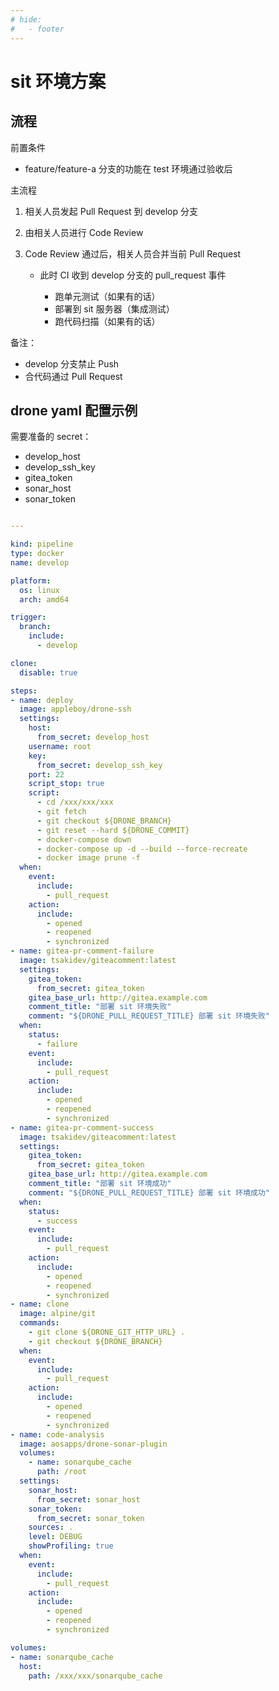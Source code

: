 ```yaml
---
# hide:
#   - footer
---
```



# sit 环境方案

## 流程

前置条件

- feature/feature-a 分支的功能在 test 环境通过验收后

主流程

1. 相关人员发起 Pull Request 到 develop 分支
2. 由相关人员进行 Code Review 
3. Code Review 通过后，相关人员合并当前 Pull Request

      - 此时 CI 收到 develop 分支的 pull_request 事件

          - 跑单元测试（如果有的话）
          - 部署到 sit 服务器（集成测试）
          - 跑代码扫描（如果有的话）

备注：

- develop 分支禁止 Push
- 合代码通过 Pull Request

## drone yaml 配置示例

需要准备的 secret：

- develop_host
- develop_ssh_key
- gitea_token
- sonar_host
- sonar_token

```yaml

---

kind: pipeline
type: docker
name: develop

platform:
  os: linux
  arch: amd64

trigger:
  branch:
    include:
      - develop

clone:
  disable: true

steps:
- name: deploy
  image: appleboy/drone-ssh
  settings:
    host:
      from_secret: develop_host
    username: root
    key:
      from_secret: develop_ssh_key
    port: 22
    script_stop: true
    script:
      - cd /xxx/xxx/xxx
      - git fetch
      - git checkout ${DRONE_BRANCH}
      - git reset --hard ${DRONE_COMMIT}
      - docker-compose down
      - docker-compose up -d --build --force-recreate
      - docker image prune -f
  when:
    event:
      include:
        - pull_request
    action:
      include:
        - opened
        - reopened
        - synchronized
- name: gitea-pr-comment-failure
  image: tsakidev/giteacomment:latest
  settings:
    gitea_token:
      from_secret: gitea_token
    gitea_base_url: http://gitea.example.com
    comment_title: "部署 sit 环境失败"
    comment: "${DRONE_PULL_REQUEST_TITLE} 部署 sit 环境失败"
  when:
    status: 
      - failure
    event:
      include:
        - pull_request
    action:
      include:
        - opened
        - reopened
        - synchronized
- name: gitea-pr-comment-success
  image: tsakidev/giteacomment:latest
  settings:
    gitea_token:
      from_secret: gitea_token
    gitea_base_url: http://gitea.example.com
    comment_title: "部署 sit 环境成功"
    comment: "${DRONE_PULL_REQUEST_TITLE} 部署 sit 环境成功"
  when:
    status: 
      - success
    event:
      include:
        - pull_request
    action:
      include:
        - opened
        - reopened
        - synchronized
- name: clone
  image: alpine/git
  commands:
    - git clone ${DRONE_GIT_HTTP_URL} .
    - git checkout ${DRONE_BRANCH}
  when:
    event:
      include:
        - pull_request
    action:
      include:
        - opened
        - reopened
        - synchronized
- name: code-analysis
  image: aosapps/drone-sonar-plugin
  volumes:
    - name: sonarqube_cache
      path: /root
  settings:
    sonar_host:
      from_secret: sonar_host
    sonar_token:
      from_secret: sonar_token
    sources: .
    level: DEBUG
    showProfiling: true
  when:
    event:
      include:
        - pull_request
    action:
      include:
        - opened
        - reopened
        - synchronized

volumes:
- name: sonarqube_cache
  host:
    path: /xxx/xxx/sonarqube_cache
```